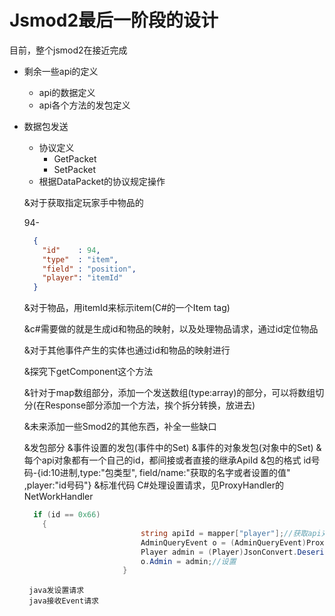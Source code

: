# Jsmod2最后一阶段的设计

目前，整个jsmod2在接近完成

* 剩余一些api的定义
    * api的数据定义
    * api各个方法的发包定义
* 数据包发送
    * 协议定义
        * GetPacket
        * SetPacket
    * 根据DataPacket的协议规定操作
    
    &对于获取指定玩家手中物品的
    
    94-
    ```json
      {
        "id"    : 94, 
        "type"  : "item",
        "field" : "position",
        "player": "itemId"
      }
    ```
    
    &对于物品，用itemId来标示item(C#的一个Item tag)
    
    &c#需要做的就是生成id和物品的映射，以及处理物品请求，通过id定位物品
    
    &对于其他事件产生的实体也通过id和物品的映射进行
    
    &探究下getComponent这个方法

    &针对于map数组部分，添加一个发送数组(type:array)的部分，可以将数组切分(在Response部分添加一个方法，挨个拆分转换，放进去)

    &未来添加一些Smod2的其他东西，补全一些缺口
    
    &发包部分
        &事件设置的发包(事件中的Set)
        &事件的对象发包(对象中的Set)
        &每个api对象都有一个自己的id，都间接或者直接的继承ApiId
    &包的格式
        id号码-{id:10进制,type:"包类型", field/name:"获取的名字或者设置的值" ,player:"id号码"}
    &标准代码
        C#处理设置请求，见ProxyHandler的NetWorkHandler
        
    ```c#
      if (id == 0x66)
        {
                              string apiId = mapper["player"];//获取api对象id
                              AdminQueryEvent o = (AdminQueryEvent)ProxyHandler.handler.apiMapping[apiId];//根据id找到api对象
                              Player admin = (Player)JsonConvert.DeserializeObject(mapper["admin"],typeof(Player));//从json中获取设置的值，反序列化
                              o.Admin = admin;//设置
                          }
    ```   
       java发设置请求
       java接收Event请求